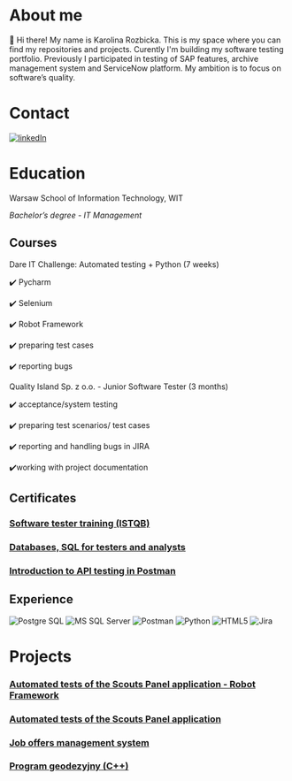 
# About me

👋 Hi there! My name is Karolina Rozbicka. This is my space where you can find my repositories and projects.
Curently I'm building my software testing portfolio.
Previously I participated in testing of SAP features, archive management system and ServiceNow platform. 
My ambition is to focus on software’s quality.

# Contact

[<img alt="linkedIn" src="https://img.shields.io/badge/linkedin-%230077B5.svg?&style=for-the-badge&logo=linkedin&logoColor=white" />](www.linkedin.com/in/karolina-rozbicka)

# Education

Warsaw School of Information Technology, WIT <p>
_Bachelor’s degree - IT Management_

## Courses

Dare IT Challenge: Automated testing + Python (7 weeks)  <p>
✔️ Pycharm <p>
✔️ Selenium <p>
✔️ Robot Framework <p>
✔️ preparing test cases <p>
✔️ reporting bugs <p>
Quality Island Sp. z o.o. - Junior Software Tester (3 months)

✔️ acceptance/system testing <p>
✔️ preparing test scenarios/ test cases <p>
✔️ reporting and handling bugs in JIRA <p>
✔️working with project documentation <p>

## Certificates

### [Software tester training (ISTQB)](https://verified.sertifier.com/en/verify/65129620473695/)

### [Databases, SQL for testers and analysts](https://verified.sertifier.com/en/verify/83320766361351/)

### [Introduction to API testing in Postman](https://verified.sertifier.com/en/verify/86184868190831/)

##  Experience

<img alt="Postgre SQL" src="https://img.shields.io/badge/PostgreSQL-316192?style=for-the-badge&logo=postgresql&logoColor=white"/> <img alt="MS SQL Server" src="https://img.shields.io/badge/Microsoft%20SQL%20Server-CC2927?style=for-the-badge&logo=microsoft%20sql%20server&logoColor=white"/> <img alt="Postman" src="https://img.shields.io/badge/Postman-FF6C37?style=for-the-badge&logo=Postman&logoColor=white"/> <img alt="Python" src="https://img.shields.io/badge/Python-FFD43B?style=for-the-badge&logo=python&logoColor=blue"/> <img alt="HTML5" src="https://img.shields.io/badge/HTML5-E34F26?style=for-the-badge&logo=html5&logoColor=white"/> <img alt="Jira" src="https://img.shields.io/badge/Jira-0052CC?style=for-the-badge&logo=Jira&logoColor=white"/>

# Projects

### [Automated tests of the Scouts Panel application - Robot Framework](https://github.com/rkarolina/robotframework_scoutpanel)
### [Automated tests of the Scouts Panel application](https://github.com/rkarolina/Challenge_portfolio_karolina)
### [Job offers management system](https://github.com/rkarolina/job-offers-management-system)
### [Program geodezyjny (C++)](https://github.com/rkarolina/program_geodezyjny)

